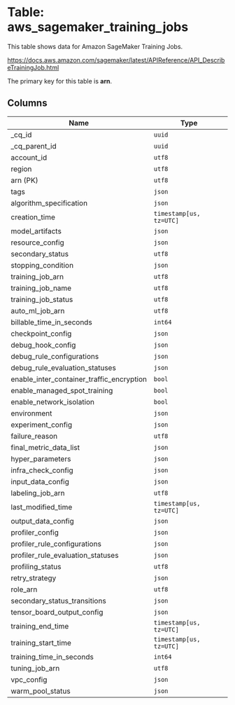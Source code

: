 # Table: aws_sagemaker_training_jobs

This table shows data for Amazon SageMaker Training Jobs.

https://docs.aws.amazon.com/sagemaker/latest/APIReference/API_DescribeTrainingJob.html

The primary key for this table is **arn**.

## Columns

| Name          | Type          |
| ------------- | ------------- |
|_cq_id|`uuid`|
|_cq_parent_id|`uuid`|
|account_id|`utf8`|
|region|`utf8`|
|arn (PK)|`utf8`|
|tags|`json`|
|algorithm_specification|`json`|
|creation_time|`timestamp[us, tz=UTC]`|
|model_artifacts|`json`|
|resource_config|`json`|
|secondary_status|`utf8`|
|stopping_condition|`json`|
|training_job_arn|`utf8`|
|training_job_name|`utf8`|
|training_job_status|`utf8`|
|auto_ml_job_arn|`utf8`|
|billable_time_in_seconds|`int64`|
|checkpoint_config|`json`|
|debug_hook_config|`json`|
|debug_rule_configurations|`json`|
|debug_rule_evaluation_statuses|`json`|
|enable_inter_container_traffic_encryption|`bool`|
|enable_managed_spot_training|`bool`|
|enable_network_isolation|`bool`|
|environment|`json`|
|experiment_config|`json`|
|failure_reason|`utf8`|
|final_metric_data_list|`json`|
|hyper_parameters|`json`|
|infra_check_config|`json`|
|input_data_config|`json`|
|labeling_job_arn|`utf8`|
|last_modified_time|`timestamp[us, tz=UTC]`|
|output_data_config|`json`|
|profiler_config|`json`|
|profiler_rule_configurations|`json`|
|profiler_rule_evaluation_statuses|`json`|
|profiling_status|`utf8`|
|retry_strategy|`json`|
|role_arn|`utf8`|
|secondary_status_transitions|`json`|
|tensor_board_output_config|`json`|
|training_end_time|`timestamp[us, tz=UTC]`|
|training_start_time|`timestamp[us, tz=UTC]`|
|training_time_in_seconds|`int64`|
|tuning_job_arn|`utf8`|
|vpc_config|`json`|
|warm_pool_status|`json`|